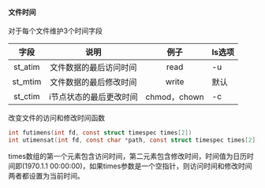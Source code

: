#### 文件时间

对于每个文件维护3个时间字段

|  字段   |          说明           |     例子     | ls选项 |
| :-----: | :---------------------: | :----------: | ------ |
| st_atim | 文件数据的最后访问时间  |     read     | -u     |
| st_mtim | 文件数据的最后修改时间  |    write     | 默认   |
| st_ctim | i节点状态的最后更改时间 | chmod，chown | -c     |

改变文件的访问和修改时间函数

```c
int futimens(int fd, const struct timespec times[2])
int utimensat(int fd, const char *path, const struct timespec times[2], int flag)
```

times数组的第一个元素包含访问时间，第二元素包含修改时间，时间值为日历时间即(1970.1.1 00:00:00)，如果times参数是一个空指针，则访问时间和修改时间两者都设置为当前时间。